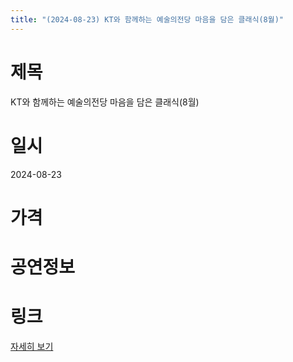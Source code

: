 ```yaml
---
title: "(2024-08-23) KT와 함께하는 예술의전당 마음을 담은 클래식(8월)"
---
```


# 제목
KT와 함께하는 예술의전당 마음을 담은 클래식(8월)

# 일시
2024-08-23

# 가격


# 공연정보
  
  


# 링크
[자세히 보기](https://www.sac.or.kr/site/main/show/show_view?SN=60185 "https://www.sac.or.kr/site/main/show/show_view?SN=60185")
